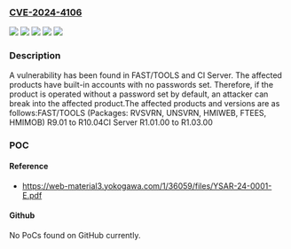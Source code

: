 ### [CVE-2024-4106](https://cve.mitre.org/cgi-bin/cvename.cgi?name=CVE-2024-4106)
![](https://img.shields.io/static/v1?label=Product&message=CI%20Server&color=blue)
![](https://img.shields.io/static/v1?label=Product&message=FAST%2FTOOLS&color=blue)
![](https://img.shields.io/static/v1?label=Version&message=R1.01.00%3C%3D%20R1.03.00%20&color=brighgreen)
![](https://img.shields.io/static/v1?label=Version&message=R9.01%3C%3D%20R10.04%20&color=brighgreen)
![](https://img.shields.io/static/v1?label=Vulnerability&message=CWE-258%20Empty%20Password%20in%20Configuration%20File&color=brighgreen)

### Description

A vulnerability has been found in FAST/TOOLS and CI Server. The affected products have built-in accounts with no passwords set. Therefore, if the product is operated without a password set by default, an attacker can break into the affected product.The affected products and versions are as follows:FAST/TOOLS (Packages: RVSVRN, UNSVRN, HMIWEB, FTEES, HMIMOB) R9.01 to R10.04CI Server R1.01.00 to R1.03.00

### POC

#### Reference
- https://web-material3.yokogawa.com/1/36059/files/YSAR-24-0001-E.pdf

#### Github
No PoCs found on GitHub currently.

